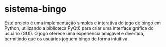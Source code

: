 # sistema-bingo
Este projeto é uma implementação simples e interativa do jogo de bingo em Python, utilizando a biblioteca PyQt6 para criar uma interface gráfica do usuário (GUI). O jogo oferece uma experiência amigável e divertida, permitindo que os usuários joguem bingo de forma intuitiva.
